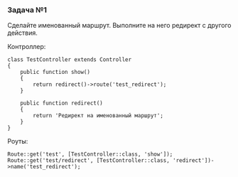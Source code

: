 ### Задача №1

Сделайте именованный маршрут. Выполните на него редирект с другого действия.

Контроллер:

    class TestController extends Controller
    {
        public function show()
        {
            return redirect()->route('test_redirect');
        }
    
        public function redirect()
        {
            return 'Редирект на именованный маршрут';
        }
    }

Роуты:

    Route::get('test', [TestController::class, 'show']);
    Route::get('test/redirect', [TestController::class, 'redirect'])->name('test_redirect');